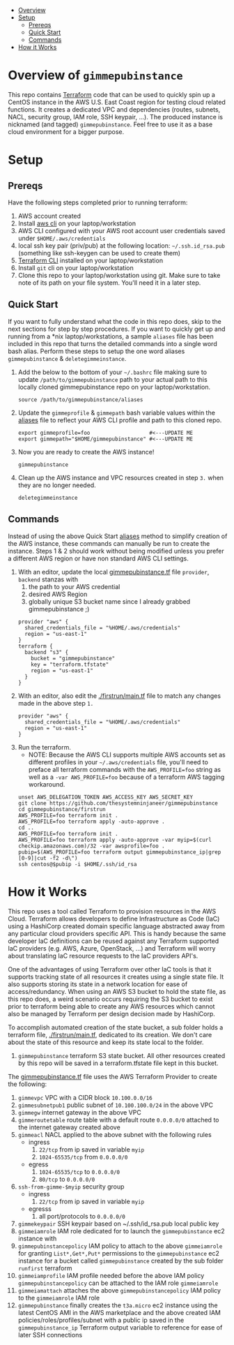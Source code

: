 
* [Overview](#overview-of-gimmepubinstance)
* [Setup](#setup)
  * [Prereqs](#prereqs)
  * [Quick Start](#quick-start)
  * [Commands](#commands)
* [How it Works](#how-it-works)

# Overview of `gimmepubinstance`
This repo contains [Terraform](https://www.terraform.io/) code that can be used to quickly spin up a CentOS instance in the AWS U.S. East Coast region for testing cloud related functions. It creates a dedicated VPC and dependencies (routes, subnets, NACL, security group, IAM role, SSH keypair, ...). The produced instance is nicknamed (and tagged) `gimmepubinstance`. Feel free to use it as a base cloud environment for a bigger purpose.

# Setup

## Prereqs
Have the following steps completed prior to running terraform:
1. AWS account created
1. Install [aws cli](https://aws.amazon.com/cli/) on your laptop/workstation
1. AWS CLI configured with your AWS root account user credentials saved under `$HOME/.aws/credentials`
1. local ssh key pair (priv/pub) at the following location: `~/.ssh.id_rsa.pub` (something like ssh-keygen can be used to create them)
1. [Terraform CLI](https://www.terraform.io/downloads.html) installed on your laptop/workstation
1. Install `git` cli on your laptop/workstation
1. Clone this repo to your laptop/workstation using git. Make sure to take note of its path on your file system. You'll need it in a later step.


## Quick Start
If you want to fully understand what the code in this repo does, skip to the next sections for step by step procedures. If you want to quickly get up and running from a \*nix laptop/workstations, a sample `aliases` file has been included in this repo that turns the detailed commands into a single word bash alias. Perform these steps to setup the one word aliases  `gimmepubinstance` & `deletegimmeinstance`.
1. Add the below to the bottom of your `~/.bashrc` file making sure to update `/path/to/gimmepubinstance` path to your actual path to this locally cloned gimmepubinstance repo on your laptop/workstation.
   ```
   source /path/to/gimmepubinstance/aliases
   ```
2. Update the `gimmeprofile` & `gimmepath` bash variable values within the [aliases](./aliases) file to reflect your AWS CLI profile and path to this cloned repo.
   ```
   export gimmeprofile=foo                   #<---UPDATE ME
   export gimmepath="$HOME/gimmepubinstance" #<---UPDATE ME
   ```
3. Now you are ready to create the AWS instance!
   ```
   gimmepubinstance
   ```
4. Clean up the AWS instance and VPC resources created in step `3.` when they are no longer needed.
   ```
   deletegimmeinstance
   ```

## Commands
Instead of using the above Quick Start [aliases](./aliases) method to simplify creation of the AWS instance, these commands can manually be run to create the instance. Steps 1 & 2 should work without being modified unless you prefer a different AWS region or have non standard AWS CLI settings.
1. With an editor, update the local [gimmepubinstance.tf](./gimmepubinstance.tf) file `provider`, `backend` stanzas with
   1. the path to your AWS credential
   2. desired AWS Region
   3. globally unique S3 bucket name since I already grabbed gimmepubinstance ;)
   ```
   provider "aws" {
     shared_credentials_file = "%HOME/.aws/credentials"
     region = "us-east-1"
   }
   terraform {
     backend "s3" {
       bucket = "gimmepubinstance"
       key = "terraform.tfstate"
       region = "us-east-1"
     }
   }
   ```
1. With an editor, also edit the [./firstrun/main.tf](./firstrun/main.tf) file to match any changes made in the above step `1.`
   ```
   provider "aws" {
     shared_credentials_file = "%HOME/.aws/credentials"
     region = "us-east-1"
   }
   ```
1. Run the terraform.
   * NOTE: Because the AWS CLI supports multiple AWS accounts set as different profiles in your `~/.aws/credentials` file, you'll need to preface all terraform commands with the `AWS_PROFILE=foo` string as well as a `-var AWS_PROFILE=foo` because of a terraform AWS tagging workaround.
   ```
   unset AWS_DELEGATION_TOKEN AWS_ACCESS_KEY AWS_SECRET_KEY
   git clone https://github.com/thesystemninjaneer/gimmepubinstance
   cd gimmepubinstance/firstrun
   AWS_PROFILE=foo terraform init .
   AWS_PROFILE=foo terraform apply -auto-approve .
   cd ..
   AWS_PROFILE=foo terraform init .
   AWS_PROFILE=foo terraform apply -auto-approve -var myip=$(curl checkip.amazonaws.com)/32 -var awsprofile=foo .
   pubip=$(AWS_PROFILE=foo terraform output gimmepubinstance_ip|grep [0-9]|cut -f2 -d\")
   ssh centos@$pubip -i $HOME/.ssh/id_rsa
   ```

# How it Works

This repo uses a tool called Terraform to provision resources in the AWS Cloud. Terraform allows developers to define Infrastructure as Code (IaC) using a HashiCorp created domain specific language abstracted away from any particular cloud providers specific API. This is handy because the same developer IaC definitions can be reused against any Terraform supported IaC providers (e.g. AWS, Azure, OpenStack, ...) and Terraform will worry about translating IaC resource requests to the IaC providers API's.

One of the advantages of using Terraform over other IaC tools is that it supports tracking state of all resources it creates using a single state file. It also supports storing its state in a network location for ease of access/redundancy. When using an AWS S3 bucket to hold the state file, as this repo does, a weird scenario occurs requiring the S3 bucket to exist prior to terraform being able to create any AWS resources which cannot also be managed by Terraform per design decision made by HashiCorp.

To accomplish automated creation of the state bucket, a sub folder holds a terraform file, [./firstrun/main.tf](./firstrun/main.tf), dedicated to its creation. We don't care about the state of this resource and keep its state local to the folder.
1. `gimmepubinstance` terraform S3 state bucket. All other resources created by this repo will be saved in a terraform.tfstate file kept in this bucket.

The [gimmepubinstance.tf](./gimmepubinstance.tf) file uses the AWS Terraform Provider to create the following:
1. `gimmevpc` VPC with a CIDR block `10.100.0.0/16`
1. `gimmesubnetpub1` public subnet of `10.100.100.0/24` in the above VPC
1. `gimmegw` internet gateway in the above VPC
1. `gimmeroutetable` route table with a default route `0.0.0.0/0` attached to the internet gateway created above
1. `gimmeacl` NACL applied to the above subnet with the following rules
   * ingress
     1. `22/tcp` from ip saved in variable `myip`
     1. `1024-65535/tcp` from `0.0.0.0/0`
   * egress
     1. `1024-65535/tcp` to `0.0.0.0/0`
     1. `80/tcp` to `0.0.0.0/0`
1. `ssh-from-gimme-$myip` security group
   * ingress
     1. `22/tcp` from ip saved in variable `myip`
   * egresss
     1. all port/protocols to `0.0.0.0/0`
1. `gimmekeypair` SSH keypair based on ~/.ssh/id_rsa.pub local public key
1. `gimmeiamrole` IAM role dedicated for to launch the `gimmepubinstance` ec2 instance with
1. `gimmepubinstancepolicy` IAM policy to attach to the above `gimmeiamrole` for granting `List*,Get*,Put*` permissions to the `gimmepubinstance` ec2 instance for a bucket called `gimmepubinstance` created by the sub folder `runfirst` terraform
1. `gimmeiamprofile` IAM profile needed before the above IAM policy `gimmepubinstancepolicy` can be attached to the IAM role `gimmeiamrole`
1. `gimmeiamattach` attaches the above `gimmepubinstancepolicy` IAM policy to the `gimmeiamrole` IAM role
1. `gimmepubinstance` finally creates the `t3a.micro` ec2 instance using the latest CentOS AMI in the AWS marketplace and the above created IAM policies/roles/profiles/subnet with a public ip saved in the `gimmepubinstance_ip` Terraform output variable to reference for ease of later SSH connections
